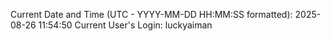 Current Date and Time (UTC - YYYY-MM-DD HH:MM:SS formatted): 2025-08-26 11:54:50
Current User's Login: luckyaiman
